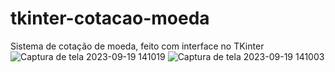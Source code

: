 # tkinter-cotacao-moeda
Sistema de cotação de moeda, feito com interface no TKinter
![Captura de tela 2023-09-19 141019](https://github.com/beerts/tkinter-cotacao-moeda/assets/133691749/f9b4c148-a96a-4f46-ad18-b6fb43665f31)
![Captura de tela 2023-09-19 141003](https://github.com/beerts/tkinter-cotacao-moeda/assets/133691749/28522d2b-22b0-41f4-a7e8-760f3eff54f5)
